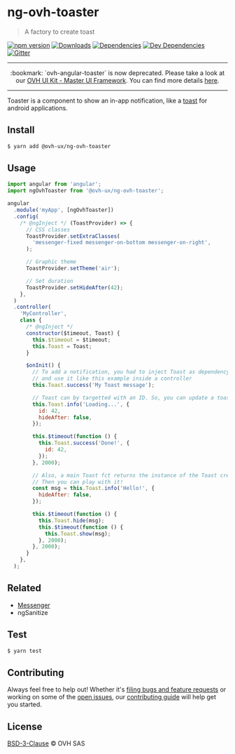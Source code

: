 # ng-ovh-toaster

> A factory to create toast

[![npm version](https://badgen.net/npm/v/@ovh-ux/ng-ovh-toaster)](https://www.npmjs.com/package/@ovh-ux/ng-ovh-toaster) [![Downloads](https://badgen.net/npm/dt/@ovh-ux/ng-ovh-toaster)](https://npmjs.com/package/@ovh-ux/ng-ovh-toaster) [![Dependencies](https://badgen.net/david/dep/ovh/manager/packages/components/ng-ovh-toaster)](https://npmjs.com/package/@ovh-ux/ng-ovh-toaster?activeTab=dependencies) [![Dev Dependencies](https://badgen.net/david/dev/ovh/manager/packages/components/ng-ovh-toaster)](https://npmjs.com/package/@ovh-ux/ng-ovh-toaster?activeTab=dependencies) [![Gitter](https://badgen.net/badge/gitter/ovh-ux/blue?icon=gitter)](https://gitter.im/ovh/ux)

---

<div align="center">
:bookmark: `ovh-angular-toaster` is now deprecated. Please take a look at our <a href="https://github.com/ovh/ovh-ui-kit" target="_blank">OVH UI Kit - Master UI Framework</a>. You can find more details <a href="https://ovh.github.io/ovh-ui-kit/?path=/story/design-system-components-message-webcomponent--default" target="_blank">here</a>.
</div>

---

Toaster is a component to show an in-app notification, like a [toast](http://developer.android.com/guide/topics/ui/notifiers/toasts.html) for android applications.

## Install

```sh
$ yarn add @ovh-ux/ng-ovh-toaster
```

## Usage

```js
import angular from 'angular';
import ngOvhToaster from '@ovh-ux/ng-ovh-toaster';

angular
  .module('myApp', [ngOvhToaster])
  .config(
    /* @ngInject */ (ToastProvider) => {
      // CSS classes
      ToastProvider.setExtraClasses(
        'messenger-fixed messenger-on-bottom messenger-on-right',
      );

      // Graphic theme
      ToastProvider.setTheme('air');

      // Set duration
      ToastProvider.setHideAfter(42);
    },
  )
  .controller(
    'MyController',
    class {
      /* @ngInject */
      constructor($timeout, Toast) {
        this.$timeout = $timeout;
        this.Toast = Toast;
      }

      $onInit() {
        // To add a notification, you had to inject Toast as dependency
        // and use it like this example inside a controller
        this.Toast.success('My Toast message');

        // Toast can by targetted with an ID. So, you can update a toast on-the-fly, like this:
        this.Toast.info('Loading...', {
          id: 42,
          hideAfter: false,
        });

        this.$timeout(function () {
          this.Toast.success('Done!', {
            id: 42,
          });
        }, 2000);

        // Also, a main Toast fct returns the instance of the Toast created.
        // Then you can play with it!
        const msg = this.Toast.info('Hello!', {
          hideAfter: false,
        });

        this.$timeout(function () {
          this.Toast.hide(msg);
          this.$timeout(function () {
            this.Toast.show(msg);
          }, 2000);
        }, 2000);
      }
    },
  );
```

## Related

- [Messenger](https://github.com/HubSpot/messenger)
- ngSanitize

## Test

```sh
$ yarn test
```

## Contributing

Always feel free to help out! Whether it's [filing bugs and feature requests](https://github.com/ovh/manager/issues/new) or working on some of the [open issues](https://github.com/ovh/manager/issues), our [contributing guide](https://github.com/ovh/manager/blob/master/CONTRIBUTING.md) will help get you started.

## License

[BSD-3-Clause](LICENSE) © OVH SAS
